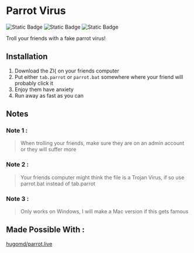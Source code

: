 # Parrot Virus
![Static Badge](https://img.shields.io/badge/Troll-Your%20Friends-blue)
![Static Badge](https://img.shields.io/badge/Troll-Your%20Coworkers-purple)
<object> ![Static Badge](https://img.shields.io/badge/Made%20Possible%20by-parrot.live-red?link=https%3A%2F%2Fgithub.com%2Fhugomd%2Fparrot.live%3Ftab%3Dreadme-ov-file) </object>

Troll your friends with a fake parrot virus!

## Installation
1. Download the ZI{ on your friends computer
2. Put either `tab.parrot` or `parrot.bat` somewhere where your friend will probably click it
3. Enjoy them have anxiety
4. Run away as fast as you can

## Notes
### Note 1 : 
> When trolling your friends,
> make sure they are on an admin account
> or they will suffer more

### Note 2 : 
> Your friends computer might think the file is a Trojan Virus, 
> if so use parrot.bat instead of tab.parrot

### Note 3 : 
> Only works on Windows, I will make a Mac version if this gets famous

## Made Possible With :
[hugomd/parrot.live](https://github.com/hugomd/parrot.live)
